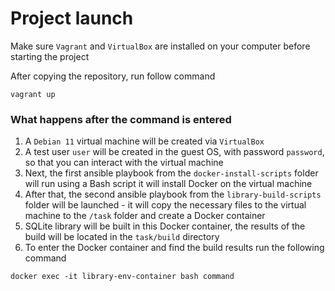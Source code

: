 # Project launch
Make sure `Vagrant` and `VirtualBox` are installed on your computer before starting the project

After copying the repository, run follow command
```
vagrant up
```

### What happens after the command is entered
1. A `Debian 11` virtual machine will be created via `VirtualBox`
2. A test user `user` will be created in the guest OS, with password `password`, so that you can interact with the virtual machine
3. Next, the first ansible playbook from the `docker-install-scripts` folder will run using a Bash script it will install Docker on the virtual machine
4. After that, the second ansible playbook from the `library-build-scripts` folder will be launched - it will copy the necessary files to the virtual machine to the `/task` folder and create a Docker container
5. SQLite library will be built in this Docker container, the results of the build will be located in the `task/build` directory
6. To enter the Docker container and find the build results run the following command
  ```
  docker exec -it library-env-container bash command
  ```
